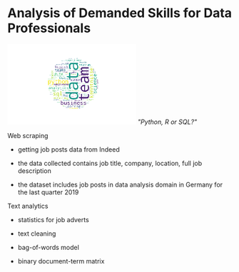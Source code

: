 # Analysis of Demanded Skills for Data Professionals

![](https://github.com/smotrova/Python-Jobs-DemandedSkills/blob/master/figs/jobsposts_wordcloud_icon.png) _"Python, R or SQL?"_

Web scraping

* getting job posts data from Indeed
    
* the data collected contains job title, company, location, full job description
    
* the dataset includes job posts in data analysis domain in Germany for the last quarter 2019
    
Text analytics

* statistics for job adverts

* text cleaning
    
* bag-of-words model
    
* binary document-term matrix
